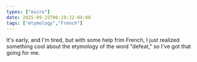 ```yaml
---
types: ["micro"]
date: 2025-09-25T06:19:22-04:00
tags: ["etymology","French"]
---
```

It's early, and I'm tired, but with some help frim French, I just realized something cool about the etymology of the word "defeat," so I've got that going for me.